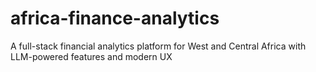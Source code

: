 # africa-finance-analytics
A full-stack financial analytics platform for West and Central Africa with LLM-powered features and modern UX
